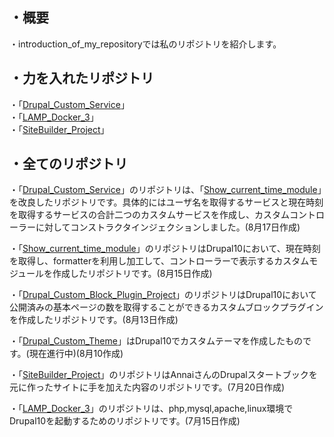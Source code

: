 ## ・概要
・introduction_of_my_repositoryでは私のリポジトリを紹介します。

## ・力を入れたリポジトリ
・「[Drupal_Custom_Service](https://github.com/hakusonmin/Drupal_Custom_Service)」<br>
・「[LAMP_Docker_3](https://github.com/hakusonmin/LAMP_Docker_3)」<br>
・「[SiteBuilder_Project](https://github.com/hakusonmin/SiteBuilder_Project)」

## ・全てのリポジトリ
・「[Drupal_Custom_Service](https://github.com/hakusonmin/Drupal_Custom_Service)」のリポジトリは、「[Show_current_time_module](https://github.com/hakusonmin/Show_current_time_module)」を改良したリポジトリです。具体的にはユーザ名を取得するサービスと現在時刻を取得するサービスの合計二つのカスタムサービスを作成し、カスタムコントローラーに対してコンストラクタインジェクションしました。(8月17日作成)

・「[Show_current_time_module](https://github.com/hakusonmin/Show_current_time_module)」のリポジトリはDrupal10において、現在時刻を取得し、formatterを利用し加工して、コントローラーで表示するカスタムモジュールを作成したリポジトリです。(8月15日作成)

・「[Drupal_Custom_Block_Plugin_Project](https://github.com/hakusonmin/Drupal_Custom_Block_Plugin_Project)」のリポジトリはDrupal10において公開済みの基本ページの数を取得することができるカスタムブロックプラグインを作成したリポジトリです。(8月13日作成)

・「[Drupal_Custom_Theme](https://github.com/hakusonmin/Drupal_Custom_Theme)」はDrupal10でカスタムテーマを作成したものです。(現在進行中)(8月10作成)

・「[SiteBuilder_Project](https://github.com/hakusonmin/SiteBuilder_Project)」のリポジトリはAnnaiさんのDrupalスタートブックを元に作ったサイトに手を加えた内容のリポジトリです。(7月20日作成)

・「[LAMP_Docker_3](https://github.com/hakusonmin/LAMP_Docker_3)」のリポジトリは、php,mysql,apache,linux環境でDrupal10を起動するためのリポジトリです。(7月15日作成)